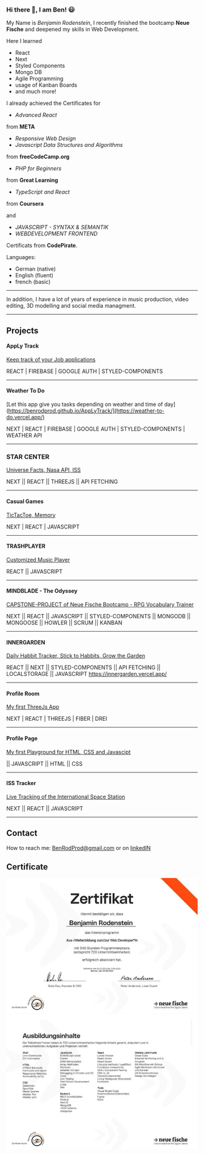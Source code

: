### Hi there 👋, I am Ben! :smiley:



My Name is *Benjamin Rodenstein*, I recently finished the bootcamp **Neue Fische** and deepened my skills in Web Development.

Here I learned 
- React
- Next
- Styled Components
- Mongo DB
- Agile Programming
- usage of Kanban Boards
- and much more!

I already achieved the Certificates for 

- *Advanced React*

from **META**

- *Responsive Web Design*
- *Javascript Data Structures and Algorithms* 

from **freeCodeCamp.org** 

- *PHP for Beginners*

from **Great Learning**

- *TypeScript and React*

from **Coursera**

and

- *JAVASCRIPT - SYNTAX & SEMANTIK*
- *WEBDEVELOPMENT FRONTEND* 

Certificats from **CodePirate**.

Languages:
- German (native)
- English (fluent)
- french (basic)

---

In addition, I have a lot of years of experience in music production, video editing, 3D modelling and social media managment.

---

## Projects

#### AppLy Track

[Keep track of your Job applications](https://benrodprod.github.io/AppLyTrack/)

REACT | FIREBASE | GOOGLE AUTH | STYLED-COMPONENTS

---

#### Weather To Do

[Let this app give you tasks depending on weather and time of day](https://benrodprod.github.io/AppLyTrack/](https://weather-to-do.vercel.app/)

NEXT | REACT | FIREBASE | GOOGLE AUTH | STYLED-COMPONENTS | WEATHER API

---


### STAR CENTER

[Universe Facts, Nasa API, ISS](https://star-center.vercel.app/)

NEXT || REACT || THREEJS || API FETCHING

---

#### Casual Games

[TicTacToe, Memory](https://casual-games.vercel.app/)

NEXT | REACT | JAVASCRIPT

---

#### TRASHPLAYER

[Customized Music Player](https://benrodprod.github.io/TrashPlayer/)

REACT || JAVASCRIPT

---

#### MINDBLADE - The Odyssey

[CAPSTONE-PROJECT of Neue Fische Bootcamp - RPG Vocabulary Trainer](https://capstone-project-kohl-seven.vercel.app/)

NEXT || REACT || JAVASCRIPT || STYLED-COMPONENTS || MONGODB || MONGOOSE || HOWLER || SCRUM || KANBAN

---

#### INNERGARDEN

[Daily Habbit Tracker, Stick to Habbits, Grow the Garden](https://innergarden.vercel.app/)

REACT || NEXT || STYLED-COMPONENTS || API FETCHING || LOCALSTORAGE || JAVASCRIPT
https://innergarden.vercel.app/

---



#### Profile Room

[My first ThreeJs App](https://profile-room.vercel.app/)

NEXT | REACT | THREEJS | FIBER | DREI

---

#### Profile Page

[My first Playground for HTML, CSS and Javascipt](https://benrodprod.github.io/Profile_Page/html/index.html)

|| JAVASCRIPT || HTML || CSS

---

#### ISS Tracker

[Live Tracking of the International Space Station](https://iss-tracker-five.vercel.app/)

NEXT || REACT || JAVASCRIPT

---

## Contact

How to reach me: BenRodProd@gmail.com
or on [linkedIN](https://www.linkedin.com/in/benjamin-rodenstein-26aabb26a/)

## Certificate

![Neue Fische Bootcamp](https://github.com/BenRodProd/BenRodProd/blob/BenRodProd/certificate-Benjamin_Rodenstein-Page1.jpg)
![Neue Fische Bootcamp](https://github.com/BenRodProd/BenRodProd/blob/BenRodProd/certificate-Benjamin_Rodenstein-Page2.jpg)
